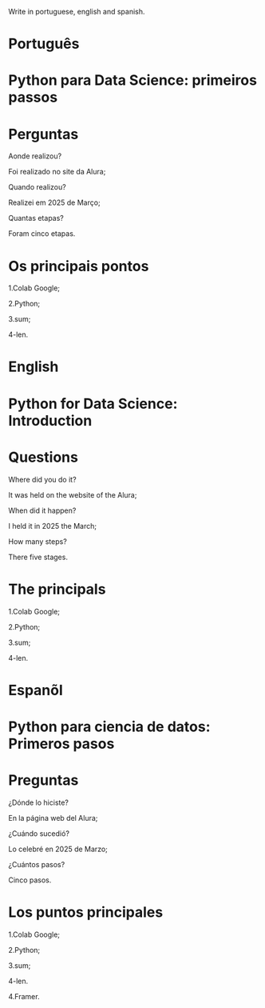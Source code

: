 Write in portuguese, english and spanish.

# Português 

#  Python para Data Science: primeiros passos



# Perguntas

Aonde realizou?

Foi realizado no site da Alura;

Quando realizou?

Realizei em 2025 de Março;

Quantas etapas?

Foram cinco etapas.

# Os principais pontos

1.Colab Google;

2.Python;

3.sum;

4-len.


# English

#  Python for Data Science: Introduction

# Questions

Where did you do it?

It was held on the website of the Alura;

When did it happen?

I held it in 2025 the March;

How many steps?

There five stages.

# The principals

1.Colab Google;

2.Python;

3.sum;

4-len.


# Espanõl

# Python para ciencia de datos: Primeros pasos

# Preguntas

¿Dónde lo hiciste?

En la página web del Alura;

¿Cuándo sucedió?

Lo celebré en 2025 de Marzo;

¿Cuántos pasos?

Cinco  pasos.

# Los puntos principales

1.Colab Google;

2.Python;

3.sum;

4-len.

4.Framer.


